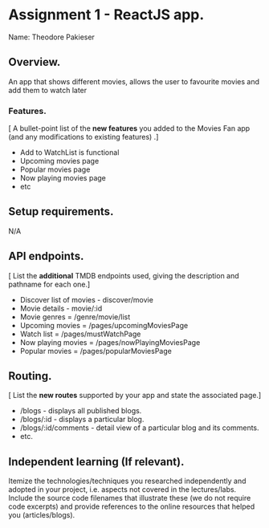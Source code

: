 # Assignment 1 - ReactJS app.

Name: Theodore Pakieser

## Overview.

An app that shows different movies, allows the user to favourite movies and add them to watch later

### Features.
[ A bullet-point list of the __new features__ you added to the Movies Fan app (and any modifications to existing features) .]
 
+ Add to WatchList is functional
+ Upcoming movies page
+ Popular movies page
+ Now playing movies page
+ etc

## Setup requirements.

N/A

## API endpoints.

[ List the __additional__ TMDB endpoints used, giving the description and pathname for each one.] 

+ Discover list of movies - discover/movie
+ Movie details - movie/:id
+ Movie genres = /genre/movie/list
+ Upcoming movies = /pages/upcomingMoviesPage
+ Watch list = /pages/mustWatchPage
+ Now playing movies = /pages/nowPlayingMoviesPage
+ Popular movies = /pages/popularMoviesPage


## Routing.

[ List the __new routes__ supported by your app and state the associated page.]

+ /blogs - displays all published blogs.
+ /blogs/:id - displays a particular blog.
+ /blogs/:id/comments - detail view of a particular blog and its comments.
+ etc.


## Independent learning (If relevant).

Itemize the technologies/techniques you researched independently and adopted in your project, 
i.e. aspects not covered in the lectures/labs. Include the source code filenames that illustrate these 
(we do not require code excerpts) and provide references to the online resources that helped you (articles/blogs).

